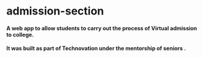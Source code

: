 # admission-section

#### A web app to allow students to carry out the process of Virtual admission to college.
#### It was built as part of Technovation under the mentorship of seniors .
